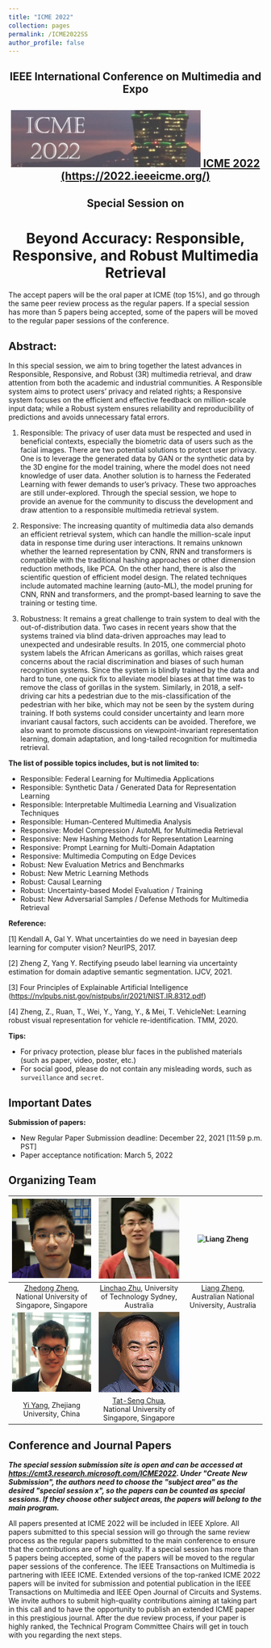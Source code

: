 ```yaml
---
title: "ICME 2022"
collection: pages
permalink: /ICME2022SS
author_profile: false
---
```

 
 
 <div align='center' > 
  <h2> IEEE International Conference on Multimedia and Expo </h2>
 </div>

 <div align='center' style = "vertical-align:middle"> 
  <h2> <img src="https://github.com/layumi/ICME2022SS/blob/main/picture/icme.png?raw=true" margn-right="20px" alt="ICME 2022 Special Session" ><a href="https://2022.ieeeicme.org/"> ICME 2022 </a><a href="https://2022.ieeeicme.org/">(https://2022.ieeeicme.org/)</a> </h2>
 </div>
 
 <div align='center' > 
  <h2> Special Session on </h2>
  <h1> Beyond Accuracy: Responsible, Responsive, and Robust Multimedia Retrieval
</h1>
 </div>


The accept papers will be the oral paper at ICME (top 15%), and go through the same peer review process as the regular papers. If a special session has more than 5 papers being accepted, some of the papers will be moved to the regular paper sessions of the conference.

## Abstract:
In this special session, we aim to bring together the latest advances in Responsible, Responsive, and Robust (3R) multimedia retrieval, and draw attention from both the academic and industrial communities. A Responsible system aims to protect users’ privacy and related rights; a Responsive system focuses on the efficient and effective feedback on million-scale input data; while a Robust system ensures reliability and reproducibility of predictions and avoids unnecessary fatal errors.

1.	Responsible: The privacy of user data must be respected and used in beneficial contexts, especially the biometric data of users such as the facial images. There are two potential solutions to protect user privacy. One is to leverage the generated data by GAN or the synthetic data by the 3D engine for the model training, where the model does not need knowledge of user data. Another solution is to harness the Federated Learning with fewer demands to user’s privacy. These two approaches are still under-explored. Through the special session, we hope to provide an avenue for the community to discuss the development and draw attention to a responsible multimedia retrieval system.

2.	Responsive: The increasing quantity of multimedia data also demands an efficient retrieval system, which can handle the million-scale input data in response time during user interactions. It remains unknown whether the learned representation by CNN, RNN and transformers is compatible with the traditional hashing approaches or other dimension reduction methods, like PCA. On the other hand, there is also the scientific question of efficient model design. The related techniques include automated machine learning (auto-ML), the model pruning for CNN, RNN and transformers, and the prompt-based learning to save the training or testing time.

3.	Robustness: It remains a great challenge to train system to deal with the out-of-distribution data. Two cases in recent years show that the systems trained via blind data-driven approaches may lead to unexpected and undesirable results. In 2015, one commercial photo system labels the African Americans as gorillas, which raises great concerns about the racial discrimination and biases of such human recognition systems. Since the system is blindly trained by the data and hard to tune, one quick fix to alleviate model biases at that time was to remove the class of gorillas in the system. Similarly, in 2018, a self-driving car hits a pedestrian due to the mis-classification of the pedestrian with her bike, which may not be seen by the system during training. If both systems could consider uncertainty and learn more invariant causal factors, such accidents can be avoided. Therefore, we also want to promote discussions on viewpoint-invariant representation learning, domain adaptation, and long-tailed recognition for multimedia retrieval. 


**The list of possible topics includes, but is not limited to:**

-	Responsible: Federal Learning for Multimedia Applications
-	Responsible: Synthetic Data / Generated Data for Representation Learning
-	Responsible: Interpretable Multimedia Learning and Visualization Techniques
-	Responsible: Human-Centered Multimedia Analysis
-	Responsive: Model Compression / AutoML for Multimedia Retrieval
-	Responsive: New Hashing Methods for Representation Learning
-	Responsive: Prompt Learning for Multi-Domain Adaptation 
-	Responsive: Multimedia Computing on Edge Devices
-	Robust: New Evaluation Metrics and Benchmarks
-	Robust: New Metric Learning Methods 
-	Robust: Causal Learning
-	Robust: Uncertainty-based Model Evaluation / Training
-	Robust: New Adversarial Samples / Defense Methods for Multimedia Retrieval

**Reference:**

[1] Kendall A, Gal Y. What uncertainties do we need in bayesian deep learning for computer vision? NeurIPS, 2017.

[2] Zheng Z, Yang Y. Rectifying pseudo label learning via uncertainty estimation for domain adaptive semantic segmentation. IJCV, 2021. 

[3] Four Principles of Explainable Artificial Intelligence (https://nvlpubs.nist.gov/nistpubs/ir/2021/NIST.IR.8312.pdf)

[4] Zheng, Z., Ruan, T., Wei, Y., Yang, Y., & Mei, T. VehicleNet: Learning robust visual representation for vehicle re-identification. TMM, 2020.

**Tips:**
- For privacy protection, please blur faces in the published materials (such as paper, video, poster, etc.) 
- For social good, please do not contain any misleading words, such as ``surveillance`` and  ``secret``.

## Important Dates

**Submission of papers:**

* New Regular Paper Submission deadline: December 22, 2021 [11:59 p.m. PST]
* Paper acceptance notification: March 5, 2022

## Organizing Team

| <img src="https://github.com/layumi/ICME2022SS/blob/main/picture/1.png?raw=true" width="160" alt="Zhedong Zheng"> |<img src="https://github.com/layumi/ICME2022SS/blob/main/picture/2.png?raw=true" width="160" alt="Linchao Zhu"> |<img src="https://zheng-lab.cecs.anu.edu.au/1.jpg" width="160" alt="Liang Zheng"> |
| :-: | :-: | :-: |
|  [Zhedong Zheng](https://zdzheng.xyz), National University of Singapore, Singapore | [Linchao Zhu](https://ffmpbgrnn.github.io), University of Technology Sydney, Australia | [Liang Zheng](https://zheng-lab.cecs.anu.edu.au), Australian National University, Australia |
| <img src="https://github.com/layumi/ICME2022SS/blob/main/picture/4.png?raw=true" width="160" alt="Yi Yang"> |  <img src="https://github.com/layumi/ICME2022SS/blob/main/picture/5.png?raw=true" width="160" alt="Tat-seng Chua"> |
|  [Yi Yang](https://scholar.google.com/citations?user=RMSuNFwAAAAJ), Zhejiang University, China | [Tat-Seng Chua](https://www.chuatatseng.com), National University of Singapore, Singapore |


## Conference and Journal Papers

***The special session submission site is open and can be accessed at <a href="https://cmt3.research.microsoft.com/ICME2022">https://cmt3.research.microsoft.com/ICME2022</a>. Under "Create New Submission", the authors need to choose the "subject area" as the desired "special session x", so the papers can be counted as special sessions.  If they choose other subject areas, the papers will belong to the main program.***

All papers presented at ICME 2022 will be included in IEEE Xplore. All papers submitted to this special session will go through the same review process as the regular papers submitted to the main conference to ensure that the contributions are of high quality. If a special session has more than 5 papers being accepted, some of the papers will be moved to the regular paper sessions of the conference.
The IEEE Transactions on Multimedia is partnering with IEEE ICME. Extended versions of the top-ranked ICME 2022 papers will be invited for submission and potential publication in the IEEE Transactions on Multimedia and IEEE Open Journal of Circuits and Systems. We invite authors to submit high-quality contributions aiming at taking part in this call and to have the opportunity to publish an extended ICME paper in this prestigious journal. After the due review process, if your paper is highly ranked, the Technical Program Committee Chairs will get in touch with you regarding the next steps.
